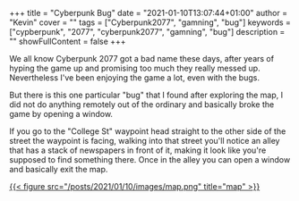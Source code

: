 +++
title = "Cyberpunk Bug"
date = "2021-01-10T13:07:44+01:00"
author = "Kevin"
cover = ""
tags = ["Cyberpunk2077", "gamning", "bug"]
keywords = ["cypberpunk", "2077", "cyberpunk2077", "gamning", "bug"]
description = ""
showFullContent = false
+++

We all know Cyberpunk 2077 got a bad name these days, after years of 
hyping the game up and promising too much they really messed up. 
Nevertheless I've been enjoying the game a lot, even with the bugs.

But there is this one particular "bug" that I found after exploring the map, 
I did not do anything remotely out of the ordinary and basically broke the 
game by opening a window.

If you go to the "College St" waypoint head straight to the other side of the 
street the waypoint is facing, walking into that street you'll notice an alley 
that has a stack of newspapers in front of it, making it look like you're 
supposed to find something there. Once in the alley you can open a window and 
basically exit the map.

[{{< figure src="/posts/2021/01/10/images/map.png" title="map" >}}](/posts/2021/01/10/images/map-full.png)